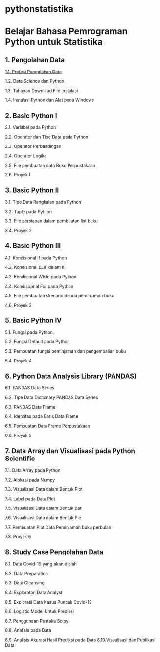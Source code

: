# pythonstatistika
# Belajar Bahasa Pemrograman Python untuk Statistika
## 1. Pengolahan Data
[       1.1. Profesi Pengolahan Data](https://github.com/Haertanto/pythonstatistika/blob/816bb05eede4b57d26a9f1bb6b62e64f45dbc774/1.1.%20Profesi%20Pengolahan%20Data.md)

1.2. Data Science dan Python

1.3. Tahapan Download File Instalasi

1.4. Instalasi Python dan Alat pada Windows
## 2. Basic Python I
2.1. Variabel pada Python

2.2. Operator dan Tipe Data pada Python

2.3. Operator Perbandingan

2.4. Operator Logika

2.5. File pembuatan data Buku Perpustakaan

2.6. Proyek I
## 3. Basic Python II
3.1. Tipe Data Rangkaian pada Python

3.2. Tuple pada Python

3.3. File persiapan dalam pembuatan list buku

3.4. Proyek 2
## 4. Basic Python III
4.1. Kondisional If pada Python

4.2. Kondisional ELIF dalam IF

4.3. Kondisional While pada Python

4.4. Kondisopnal For pada Python

4.5. File pembuatan skenario denda peminjaman buku

4.6. Proyek 3
## 5. Basic Python IV
5.1. Fungsi pada Python

5.2. Fungsi Default pada Python

5.3. Pembuatan fungsi peminjaman dan pengembalian buku

5.4. Proyek 4
## 6. Python Data Analysis Library (PANDAS)
6.1. PANDAS Data Series

6.2. Tipe Data Dictionary PANDAS Data Series

6.3. PANDAS Data Frame

6.4. Identitas pada Baris Data Frame

6.5. Pembuatan Data Frame Perpustakaan

6.6. Proyek 5
## 7. Data Array dan Visualisasi pada Python Scientific
7.1. Data Array pada Python

7.2. Alokasi pada Numpy

7.3. Visualisasi Data dalam Bentuk Plot

7.4. Label pada Data Plot

7.5. Visualisasi Data dalam Bentuk Bar

7.6. Visualisasi Data dalam Bentuk Pie

7.7. Pembuatan Plot Data Peminjaman buku perbulan

7.8. Proyek 6
## 8. Study Case Pengolahan Data
8.1. Data Covid-19 yang akan diolah

8.2. Data Preparation

8.3. Data Cleansing

8.4. Exploraton Data Analyst

8.5. Explorasi Data Kasus Puncak Covid-19

8.6. Logistic Model Untuk Prediksi

8.7. Penggunaan Pustaka Scipy

8.8. Analisis pada Data 

8.9. Analisis Akurasi Hasil Prediksi pada Data
       8.10.Visualisasi dan Publikasi Data
